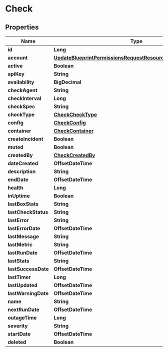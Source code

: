 

# Check


## Properties

| Name | Type | Description | Notes |
|------------ | ------------- | ------------- | -------------|
|**id** | **Long** |  |  [optional] |
|**account** | [**UpdateBlueprintPermissionsRequestResourcePermissionSitesInner**](UpdateBlueprintPermissionsRequestResourcePermissionSitesInner.md) |  |  [optional] |
|**active** | **Boolean** |  |  [optional] |
|**apiKey** | **String** |  |  [optional] |
|**availability** | **BigDecimal** |  |  [optional] |
|**checkAgent** | **String** |  |  [optional] |
|**checkInterval** | **Long** |  |  [optional] |
|**checkSpec** | **String** |  |  [optional] |
|**checkType** | [**CheckCheckType**](CheckCheckType.md) |  |  [optional] |
|**config** | [**CheckConfig**](CheckConfig.md) |  |  [optional] |
|**container** | [**CheckContainer**](CheckContainer.md) |  |  [optional] |
|**createIncident** | **Boolean** |  |  [optional] |
|**muted** | **Boolean** |  |  [optional] |
|**createdBy** | [**CheckCreatedBy**](CheckCreatedBy.md) |  |  [optional] |
|**dateCreated** | **OffsetDateTime** |  |  [optional] |
|**description** | **String** |  |  [optional] |
|**endDate** | **OffsetDateTime** |  |  [optional] |
|**health** | **Long** |  |  [optional] |
|**inUptime** | **Boolean** |  |  [optional] |
|**lastBoxStats** | **String** |  |  [optional] |
|**lastCheckStatus** | **String** |  |  [optional] |
|**lastError** | **String** |  |  [optional] |
|**lastErrorDate** | **OffsetDateTime** |  |  [optional] |
|**lastMessage** | **String** |  |  [optional] |
|**lastMetric** | **String** |  |  [optional] |
|**lastRunDate** | **OffsetDateTime** |  |  [optional] |
|**lastStats** | **String** |  |  [optional] |
|**lastSuccessDate** | **OffsetDateTime** |  |  [optional] |
|**lastTimer** | **Long** |  |  [optional] |
|**lastUpdated** | **OffsetDateTime** |  |  [optional] |
|**lastWarningDate** | **OffsetDateTime** |  |  [optional] |
|**name** | **String** |  |  [optional] |
|**nextRunDate** | **OffsetDateTime** |  |  [optional] |
|**outageTime** | **Long** |  |  [optional] |
|**severity** | **String** |  |  [optional] |
|**startDate** | **OffsetDateTime** |  |  [optional] |
|**deleted** | **Boolean** |  |  [optional] |



